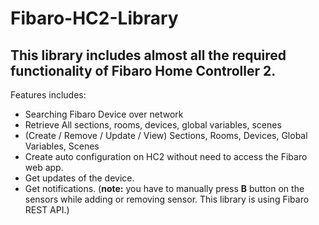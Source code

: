 # Fibaro-HC2-Library
This library includes almost all the required functionality of Fibaro Home Controller 2.
----
Features includes:
  * Searching Fibaro Device over network
  * Retrieve All sections, rooms, devices, global variables, scenes
  * (Create / Remove / Update / View) Sections, Rooms, Devices, Global Variables, Scenes
  * Create auto configuration on HC2 without need to access the Fibaro web app.
  * Get updates of the device.
  * Get notifications.
(<b>note:</b> you have to manually press <b>B</b> button on the sensors while adding or removing sensor. This library is using Fibaro REST API.)
